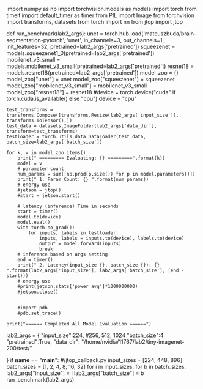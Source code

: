 import numpy as np
import torchvision.models as models
import torch 
from timeit import default_timer as timer
from PIL import Image
from torchvision import transforms, datasets
from torch import nn
from jtop import jtop

def run_benchmark(lab2_args):
    unet = torch.hub.load('mateuszbuda/brain-segmentation-pytorch', 'unet',
    in_channels=3, out_channels=1, init_features=32, pretrained=lab2_args['pretrained'])
    squeezenet = models.squeezenet1_0(pretrained=lab2_args['pretrained'])
    mobilenet_v3_small = models.mobilenet_v3_small(pretrained=lab2_args['pretrained'])
    resnet18 = models.resnet18(pretrained=lab2_args['pretrained'])
    model_zoo = {}
    model_zoo["unet"] = unet 
    model_zoo["squeezenet"] = squeezenet
    model_zoo["mobilenet_v3_small"] = mobilenet_v3_small
    model_zoo["resnet18"] = resnet18
    #device = torch.device("cuda" if torch.cuda.is_available()  else "cpu")
    device = "cpu"

    test_transforms = transforms.Compose([transforms.Resize(lab2_args['input_size']), transforms.ToTensor(),])
    test_data = datasets.ImageFolder(lab2_args['data_dir'], transform=test_transforms)
    testloader = torch.utils.data.DataLoader(test_data, batch_size=lab2_args['batch_size'])

    for k, v in model_zoo.items():
        print(" ========= Evaluating: {} =========".format(k))
        model = v
        # parameter count
        num_params = sum([np.prod(p.size()) for p in model.parameters()])
        print(" 1. Param Count: {} ".format(num_params))
        # energy use
        #jetson = jtop()
        #start = jetson.start()
        
        # latency (inference) Time in seconds
        start = timer()
        model.to(device)
        model.eval()
        with torch.no_grad():
            for inputs, labels in testloader:
                inputs, labels = inputs.to(device), labels.to(device)
                output = model.forward(inputs)
                break
        # inference based on args setting
        end = timer()
        print(" 2. Latency(input_size {}, batch_size {}): {} ".format(lab2_args['input_size'], lab2_args['batch_size'], (end - start)))
        # energy use
        #print(jetson.stats['power avg']*1000000000)
        #jetson.close()


        #import pdb
        #pdb.set_trace()
        
    print("====== Completed All Model Evaluation ======")

lab2_args = {
    "input_size":224, #256, 512, 1024
    "batch_size":4,
    "pretrained":True,
    "data_dir": "/home/nvidia/11767/lab2/tiny-imagenet-200/test/"

}
if __name__ == "__main__":   #/jtop_callback.py
    input_sizes = [224, 448, 896]
    batch_sizes = [1, 2, 4, 8, 16, 32]
    for i in input_sizes:
        for b in batch_sizes:
            lab2_args["input_size"] = i
            lab2_args["batch_size"] = b
            run_benchmark(lab2_args)
